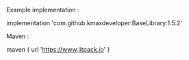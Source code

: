 Example implementation : 

implementation 'com.github.kmaxdeveloper:BaseLibrary:1.5.2'

Maven :

maven { url 'https://www.jitpack.io' }
